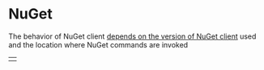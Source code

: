 # NuGet

The behavior of NuGet client [depends on the version of NuGet client](https://docs.microsoft.com/en-us/nuget/consume-packages/configuring-nuget-behavior) used and the location where NuGet commands are invoked



|  |
| :--- |
|  |



